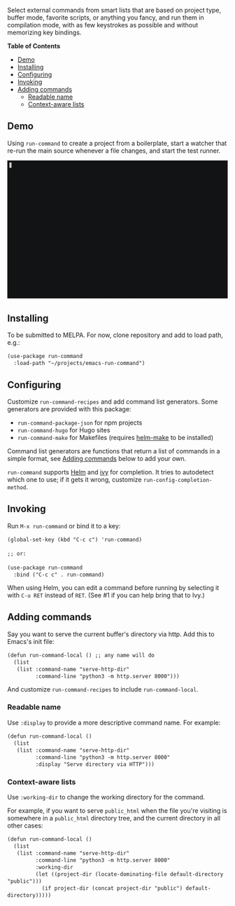 Select external commands from smart lists that are based on project type, buffer mode, favorite scripts, or anything you fancy, and run them in compilation mode, with as few keystrokes as possible and without memorizing key bindings.

<!-- markdown-toc start - Don't edit this section. Run M-x markdown-toc-refresh-toc -->

**Table of Contents**

- [Demo](#demo)
- [Installing](#installing)
- [Configuring](#configuring)
- [Invoking](#invoking)
- [Adding commands](#adding-commands)
  - [Readable name](#readable-name)
  - [Context-aware lists](#context-aware-lists)

<!-- markdown-toc end -->

## Demo

Using `run-command` to create a project from a boilerplate, start a watcher that re-run the main source whenever a file changes, and start the test runner.

![Demo](./demo.gif)

## Installing

To be submitted to MELPA. For now, clone repository and add to load path, e.g.:

```emacs-lisp
(use-package run-command
  :load-path "~/projects/emacs-run-command")
```

## Configuring

Customize `run-command-recipes` and add command list generators. Some generators are provided with this package:

- `run-command-package-json` for npm projects
- `run-command-hugo` for Hugo sites
- `run-command-make` for Makefiles (requires [helm-make](https://github.com/abo-abo/helm-make) to be installed)

Command list generators are functions that return a list of commands in a simple format, see [Adding commands](#adding-commands) below to add your own.

`run-command` supports [Helm](https://github.com/emacs-helm/helm/) and [ivy](https://github.com/abo-abo/swiper) for completion. It tries to autodetect which one to use; if it gets it wrong, customize `run-config-completion-method`.

## Invoking

Run `M-x run-command` or bind it to a key:

```emacs-lisp
(global-set-key (kbd "C-c c") 'run-command)

;; or:

(use-package run-command
  :bind ("C-c c" . run-command)
```

When using Helm, you can edit a command before running by selecting it with `C-u RET` instead of `RET`. (See #1 if you can help bring that to Ivy.)

## Adding commands

Say you want to serve the current buffer's directory via http. Add this to Emacs's init file:

```emacs-lisp
(defun run-command-local () ;; any name will do
  (list
   (list :command-name "serve-http-dir"
         :command-line "python3 -m http.server 8000")))
```

And customize `run-command-recipes` to include `run-command-local`.

### Readable name

Use `:display` to provide a more descriptive command name. For example:

```emacs-lisp
(defun run-command-local ()
  (list
   (list :command-name "serve-http-dir"
         :command-line "python3 -m http.server 8000"
         :display "Serve directory via HTTP")))
```

### Context-aware lists

Use `:working-dir` to change the working directory for the command.

For example, if you want to serve `public_html` when the file you're visiting is somewhere in a `public_html` directory tree, and the current directory in all other cases:

```emacs-lisp
(defun run-command-local ()
  (list
   (list :command-name "serve-http-dir"
         :command-line "python3 -m http.server 8000"
         :working-dir
         (let ((project-dir (locate-dominating-file default-directory "public")))
           (if project-dir (concat project-dir "public") default-directory)))))
```
